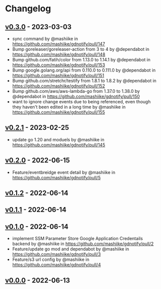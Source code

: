 # Changelog

## [v0.3.0](https://github.com/mashiike/gdnotify/compare/v0.2.1...v0.3.0) - 2023-03-03
- sync command by @mashiike in https://github.com/mashiike/gdnotify/pull/147
- Bump goreleaser/goreleaser-action from 3 to 4 by @dependabot in https://github.com/mashiike/gdnotify/pull/148
- Bump github.com/fatih/color from 1.13.0 to 1.14.1 by @dependabot in https://github.com/mashiike/gdnotify/pull/153
- Bump google.golang.org/api from 0.110.0 to 0.111.0 by @dependabot in https://github.com/mashiike/gdnotify/pull/151
- Bump github.com/stretchr/testify from 1.8.1 to 1.8.2 by @dependabot in https://github.com/mashiike/gdnotify/pull/152
- Bump github.com/aws/aws-lambda-go from 1.37.0 to 1.38.0 by @dependabot in https://github.com/mashiike/gdnotify/pull/150
- want to ignore change events due to being referenced, even though they haven't been edited in a long time by @mashiike in https://github.com/mashiike/gdnotify/pull/155

## [v0.2.1](https://github.com/mashiike/gdnotify/compare/v0.2.0...v0.2.1) - 2023-02-25
- update go 1.20 and moduels by @mashiike in https://github.com/mashiike/gdnotify/pull/145

## [v0.2.0](https://github.com/mashiike/gdnotify/compare/v0.1.2...v0.2.0) - 2022-06-15
- Feature/eventbreidge event detail by @mashiike in https://github.com/mashiike/gdnotify/pull/5

## [v0.1.2](https://github.com/mashiike/gdnotify/compare/v0.1.1...v0.1.2) - 2022-06-14

## [v0.1.1](https://github.com/mashiike/gdnotify/compare/v0.1.0...v0.1.1) - 2022-06-14

## [v0.1.0](https://github.com/mashiike/gdnotify/compare/v0.0.0...v0.1.0) - 2022-06-14
- implement SSM Parameter Store Google Application Credentails backend by @mashiike in https://github.com/mashiike/gdnotify/pull/2
- Feature/update go mod and dependabot by @mashiike in https://github.com/mashiike/gdnotify/pull/3
- Feature/s3 url config by @mashiike in https://github.com/mashiike/gdnotify/pull/4

## [v0.0.0](https://github.com/mashiike/gdnotify/commits/v0.0.0) - 2022-06-13
